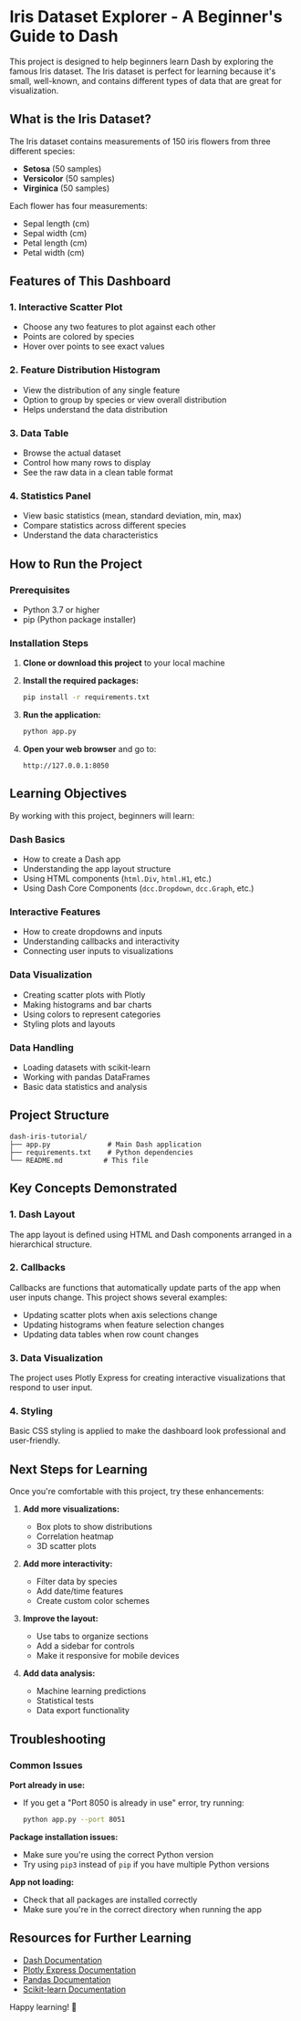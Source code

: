 # Iris Dataset Explorer - A Beginner's Guide to Dash

This project is designed to help beginners learn Dash by exploring the famous Iris dataset. The Iris dataset is perfect for learning because it's small, well-known, and contains different types of data that are great for visualization.

## What is the Iris Dataset?

The Iris dataset contains measurements of 150 iris flowers from three different species:
- **Setosa** (50 samples)
- **Versicolor** (50 samples) 
- **Virginica** (50 samples)

Each flower has four measurements:
- Sepal length (cm)
- Sepal width (cm)
- Petal length (cm)
- Petal width (cm)

## Features of This Dashboard

### 1. Interactive Scatter Plot
- Choose any two features to plot against each other
- Points are colored by species
- Hover over points to see exact values

### 2. Feature Distribution Histogram
- View the distribution of any single feature
- Option to group by species or view overall distribution
- Helps understand the data distribution

### 3. Data Table
- Browse the actual dataset
- Control how many rows to display
- See the raw data in a clean table format

### 4. Statistics Panel
- View basic statistics (mean, standard deviation, min, max)
- Compare statistics across different species
- Understand the data characteristics

## How to Run the Project

### Prerequisites
- Python 3.7 or higher
- pip (Python package installer)

### Installation Steps

1. **Clone or download this project** to your local machine

2. **Install the required packages:**
   ```bash
   pip install -r requirements.txt
   ```

3. **Run the application:**
   ```bash
   python app.py
   ```

4. **Open your web browser** and go to:
   ```
   http://127.0.0.1:8050
   ```

## Learning Objectives

By working with this project, beginners will learn:

### Dash Basics
- How to create a Dash app
- Understanding the app layout structure
- Using HTML components (`html.Div`, `html.H1`, etc.)
- Using Dash Core Components (`dcc.Dropdown`, `dcc.Graph`, etc.)

### Interactive Features
- How to create dropdowns and inputs
- Understanding callbacks and interactivity
- Connecting user inputs to visualizations

### Data Visualization
- Creating scatter plots with Plotly
- Making histograms and bar charts
- Using colors to represent categories
- Styling plots and layouts

### Data Handling
- Loading datasets with scikit-learn
- Working with pandas DataFrames
- Basic data statistics and analysis

## Project Structure

```
dash-iris-tutorial/
├── app.py              # Main Dash application
├── requirements.txt    # Python dependencies
└── README.md          # This file
```

## Key Concepts Demonstrated

### 1. Dash Layout
The app layout is defined using HTML and Dash components arranged in a hierarchical structure.

### 2. Callbacks
Callbacks are functions that automatically update parts of the app when user inputs change. This project shows several examples:
- Updating scatter plots when axis selections change
- Updating histograms when feature selection changes
- Updating data tables when row count changes

### 3. Data Visualization
The project uses Plotly Express for creating interactive visualizations that respond to user input.

### 4. Styling
Basic CSS styling is applied to make the dashboard look professional and user-friendly.

## Next Steps for Learning

Once you're comfortable with this project, try these enhancements:

1. **Add more visualizations:**
   - Box plots to show distributions
   - Correlation heatmap
   - 3D scatter plots

2. **Add more interactivity:**
   - Filter data by species
   - Add date/time features
   - Create custom color schemes

3. **Improve the layout:**
   - Use tabs to organize sections
   - Add a sidebar for controls
   - Make it responsive for mobile devices

4. **Add data analysis:**
   - Machine learning predictions
   - Statistical tests
   - Data export functionality

## Troubleshooting

### Common Issues

**Port already in use:**
- If you get a "Port 8050 is already in use" error, try running:
  ```bash
  python app.py --port 8051
  ```

**Package installation issues:**
- Make sure you're using the correct Python version
- Try using `pip3` instead of `pip` if you have multiple Python versions

**App not loading:**
- Check that all packages are installed correctly
- Make sure you're in the correct directory when running the app

## Resources for Further Learning

- [Dash Documentation](https://dash.plotly.com/)
- [Plotly Express Documentation](https://plotly.com/python/plotly-express/)
- [Pandas Documentation](https://pandas.pydata.org/docs/)
- [Scikit-learn Documentation](https://scikit-learn.org/stable/)

Happy learning! 🌸
